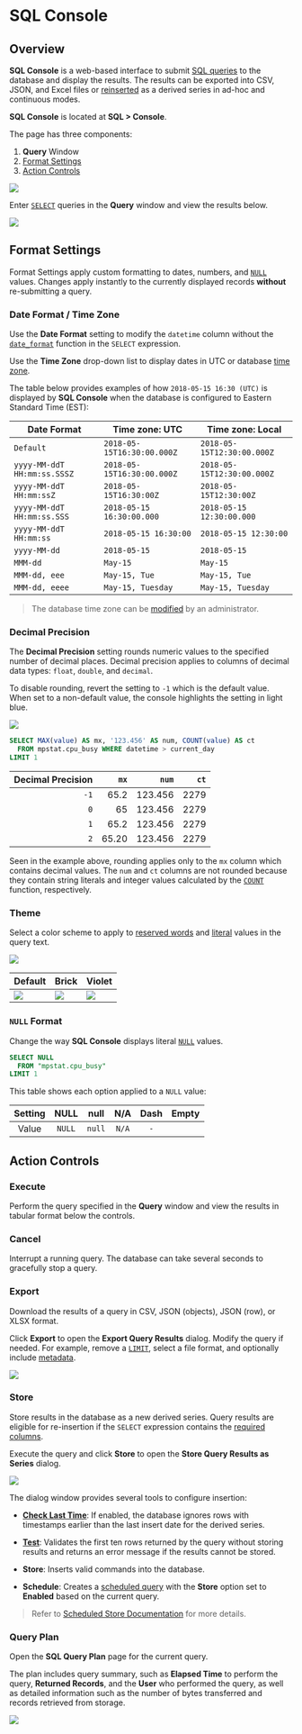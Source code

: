 # SQL Console

## Overview

**SQL Console** is a web-based interface to submit [SQL queries](../sql/README.md) to the database and display the results. The results can be exported into CSV, JSON, and Excel files or [reinserted](#store) as a derived series in ad-hoc and continuous modes.

**SQL Console** is located at **SQL > Console**.

The page has three components:

1. **Query** Window
2. [Format Settings](#format-settings)
3. [Action Controls](#action-controls)

![](./images/sql_console.png)

Enter [`SELECT`](README.md#select-expression) queries in the **Query** window and view the results below.

![](./images/query-result1.png)

## Format Settings

Format Settings apply custom formatting to dates, numbers, and [`NULL`](README.md#null) values. Changes apply instantly to the currently displayed records **without** re-submitting a query.

### Date Format / Time Zone

Use the **Date Format** setting to modify the `datetime` column without the [`date_format`](examples/datetime-format.md) function in the `SELECT` expression.

Use the **Time Zone** drop-down list to display dates in UTC or database [time zone](../administration/timezone.md).

The table below provides examples of how `2018-05-15 16:30 (UTC)` is displayed by **SQL Console** when the database is configured to Eastern Standard Time (EST):

**Date Format** | **Time zone: UTC** | **Time zone: Local**
---|---|---
`Default` | `2018-05-15T16:30:00.000Z` | `2018-05-15T12:30:00.000Z`
`yyyy-MM-ddT HH:mm:ss.SSSZ` | `2018-05-15T16:30:00.000Z` | `2018-05-15T12:30:00.000Z`
`yyyy-MM-ddT HH:mm:ssZ` | `2018-05-15T16:30:00Z` | `2018-05-15T12:30:00Z`
`yyyy-MM-ddT HH:mm:ss.SSS` | `2018-05-15 16:30:00.000` | `2018-05-15 12:30:00.000`
`yyyy-MM-ddT HH:mm:ss` | `2018-05-15 16:30:00` | `2018-05-15 12:30:00`
`yyyy-MM-dd` | `2018-05-15` | `2018-05-15`
`MMM-dd` | `May-15` | `May-15`
`MMM-dd, eee` | `May-15, Tue` | `May-15, Tue`
`MMM-dd, eeee` | `May-15, Tuesday` | `May-15, Tuesday`

> The database time zone can be [modified](../administration/timezone.md) by an administrator.

### Decimal Precision

The **Decimal Precision** setting rounds numeric values to the specified number of decimal places. Decimal precision applies to columns of decimal data types: `float`, `double`, and `decimal`.

To disable rounding, revert the setting to `-1` which is the default value. When set to a non-default value, the console highlights the setting in light blue.

![](./images/decimal-precision.png)

```sql
SELECT MAX(value) AS mx, '123.456' AS num, COUNT(value) AS ct
  FROM mpstat.cpu_busy WHERE datetime > current_day
LIMIT 1
```

Decimal Precision | `mx` | `num` | `ct`
---:|---:|---:|---:
`-1` | 65.2 | 123.456 | 2279
`0` | 65 | 123.456 | 2279
`1` | 65.2 | 123.456 | 2279
`2` | 65.20 | 123.456 | 2279

Seen in the example above, rounding applies only to the `mx` column which contains decimal values. The `num` and `ct` columns are not rounded because they contain string literals and integer values calculated by the [`COUNT`](README.md#aggregation-functions) function, respectively.

### Theme

Select a color scheme to apply to [reserved words](README.md#reserved-words) and [literal](README.md#literals) values in the query text.

![](./images/theme.png)

 Default | Brick | Violet
---|---|---
 ![](./images/default.png) | ![](./images/brick.png) | ![](./images/violet.png) |

### `NULL` Format

Change the way **SQL Console** displays literal [`NULL`](README.md#null) values.

```sql
SELECT NULL
  FROM "mpstat.cpu_busy"
LIMIT 1
```

This table shows each option applied to a `NULL` value:

Setting | NULL | null | N/A | Dash | Empty |
:------:|:----:|:----:|:---:|:----:|:-----:|
Value   |`NULL`|`null`|`N/A`|  `-` |       |

## Action Controls

### Execute

Perform the query specified in the **Query** window and view the results in tabular format below the controls.

### Cancel

Interrupt a running query. The database can take several seconds to gracefully stop a query.

### Export

Download the results of a query in CSV, JSON (objects), JSON (row), or XLSX format.

Click **Export** to open the **Export Query Results** dialog. Modify the query if needed. For example, remove a [`LIMIT`](README.md#limiting), select a file format, and optionally include [metadata](scheduled-sql-metadata.md#sql-report-metadata).

![](./images/export1.png)

### Store

Store results in the database as a new derived series. Query results are eligible for re-insertion if the `SELECT` expression contains the [required columns](scheduled-sql-store.md#required-columns).

Execute the query and click **Store** to open the **Store Query Results as Series** dialog.

![](./images/query_store.png)

The dialog window provides several tools to configure insertion:

* [**Check Last Time**](scheduled-sql-store.md#duplicates): If enabled, the database ignores rows with timestamps earlier than the last insert date for the derived series.

* [**Test**](scheduled-sql-store.md#validation): Validates the first ten rows returned by the query without storing results and returns an error message if the results cannot be stored.

* **Store**: Inserts valid commands into the database.

* **Schedule**: Creates a [scheduled query](scheduled-sql.md) with the **Store** option set to **Enabled** based on the current query.

> Refer to [Scheduled Store Documentation](scheduled-sql-store.md) for more details.

### Query Plan

Open the **SQL Query Plan** page for the current query.

The plan includes query summary, such as **Elapsed Time** to perform the query, **Returned Records**, and the **User** who performed the query, as well as detailed information such as the number of bytes transferred and records retrieved from storage.

![](./images/query-plan.png)
